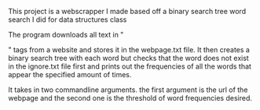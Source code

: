 This project is a webscrapper I made based off a binary search tree word search I did for data structures class

The program downloads all text in "<p>" tags from a website and stores it in the webpage.txt file. It then creates a binary search tree with each word but checks that the word does not exist in the ignore.txt file first and prints out the frequencies of all the words that appear the specified amount of times. 

It takes in two commandline arguments. the first argument is the url of the webpage and the second one is the threshold of word frequencies desired.  

